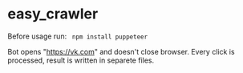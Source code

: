 # easy_crawler

Before usage run:
` npm install puppeteer`

Bot opens "https://vk.com" and doesn't close browser. Every click is processed, result is written in separete files.
